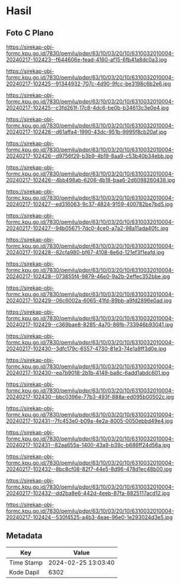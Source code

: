# Hasil

## Foto C Plano

https://sirekap-obj-formc.kpu.go.id/7830/pemilu/pdpr/63/10/03/20/10/6310032010004-20240217-102423--f644606e-fead-4160-af15-6fb41a8dc0a3.jpg

https://sirekap-obj-formc.kpu.go.id/7830/pemilu/pdpr/63/10/03/20/10/6310032010004-20240217-102425--91344932-707c-4d90-9fcc-be3198c6b2e6.jpg

https://sirekap-obj-formc.kpu.go.id/7830/pemilu/pdpr/63/10/03/20/10/6310032010004-20240217-102425--c3fd261f-17c8-4dc6-be0b-b34613c3e0e4.jpg

https://sirekap-obj-formc.kpu.go.id/7830/pemilu/pdpr/63/10/03/20/10/6310032010004-20240217-102426--d61affa4-1990-43dc-951b-9995f8cb20af.jpg

https://sirekap-obj-formc.kpu.go.id/7830/pemilu/pdpr/63/10/03/20/10/6310032010004-20240217-102426--d9756f29-b3b9-4b19-8aa9-c53b40b34ebb.jpg

https://sirekap-obj-formc.kpu.go.id/7830/pemilu/pdpr/63/10/03/20/10/6310032010004-20240217-102426--4bb498ab-6206-4b18-baa6-2d6098260438.jpg

https://sirekap-obj-formc.kpu.go.id/7830/pemilu/pdpr/63/10/03/20/10/6310032010004-20240217-102427--ed316063-9c37-4824-9159-400782be7bd5.jpg

https://sirekap-obj-formc.kpu.go.id/7830/pemilu/pdpr/63/10/03/20/10/6310032010004-20240217-102427--94b05671-7dc0-4ce0-a7a2-98a11ada40fc.jpg

https://sirekap-obj-formc.kpu.go.id/7830/pemilu/pdpr/63/10/03/20/10/6310032010004-20240217-102428--82cfa980-bf67-4108-8e6d-121ef3f1eafd.jpg

https://sirekap-obj-formc.kpu.go.id/7830/pemilu/pdpr/63/10/03/20/10/6310032010004-20240217-102428--073855f4-9879-46e0-9a2b-2effec352bbe.jpg

https://sirekap-obj-formc.kpu.go.id/7830/pemilu/pdpr/63/10/03/20/10/6310032010004-20240217-102429--06c6002a-6065-41fd-89bb-a9fd2896e0ad.jpg

https://sirekap-obj-formc.kpu.go.id/7830/pemilu/pdpr/63/10/03/20/10/6310032010004-20240217-102429--c369bae8-8285-4a70-86fb-733946b93041.jpg

https://sirekap-obj-formc.kpu.go.id/7830/pemilu/pdpr/63/10/03/20/10/6310032010004-20240217-102430--3dfc179c-6557-4730-81e3-74e1a9ff3d0e.jpg

https://sirekap-obj-formc.kpu.go.id/7830/pemilu/pdpr/63/10/03/20/10/6310032010004-20240217-102430--ea7b9018-2b1b-4149-ba8c-6add1abdc601.jpg

https://sirekap-obj-formc.kpu.go.id/7830/pemilu/pdpr/63/10/03/20/10/6310032010004-20240217-102430--bbc0396e-77b3-493f-888a-ed095b00502c.jpg

https://sirekap-obj-formc.kpu.go.id/7830/pemilu/pdpr/63/10/03/20/10/6310032010004-20240217-102431--7fc453e0-b09a-4e2a-8005-0050ebbd49e4.jpg

https://sirekap-obj-formc.kpu.go.id/7830/pemilu/pdpr/63/10/03/20/10/6310032010004-20240217-102431--82aa655a-1400-43a9-b39c-b686ff24d56a.jpg

https://sirekap-obj-formc.kpu.go.id/7830/pemilu/pdpr/63/10/03/20/10/6310032010004-20240217-102432--8bc8cf08-82f7-44e5-8d96-478d1ec48b00.jpg

https://sirekap-obj-formc.kpu.go.id/7830/pemilu/pdpr/63/10/03/20/10/6310032010004-20240217-102432--dd2ba8e6-442d-4eeb-87fa-8825117acd12.jpg

https://sirekap-obj-formc.kpu.go.id/7830/pemilu/pdpr/63/10/03/20/10/6310032010004-20240217-102424--530f4525-a4b3-4eae-96e0-1e293024d3e5.jpg


## Metadata

| Key        | Value               |
| ---------- | ------------------- |
| Time Stamp | 2024-02-25 13:03:40 |
| Kode Dapil | 6302                |



